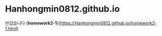 # Hanhongmin0812.github.io
반갑습니다
{**homework2-1**}(https://Hanhongmin0812.github.io/homework2-1.html)
